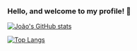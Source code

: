 ### Hello, and welcome to my profile! 👋

[![João's GitHub stats](https://my-repository-psi-ten.vercel.app/api?username=Joao-Victor-Leite-Firmino&theme=synthwave)](https://github.com/Joao-Victor-Leite-Firmino/github-readme-stats)

[![Top Langs](https://github-readme-stats.vercel.app/api/top-langs/?username=Joao-Victor-Leite-Firmino)](https://github.com/Joao-Victor-Leite-Firmino/github-readme-stats)

